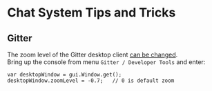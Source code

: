 Chat System Tips and Tricks
===========================

Gitter
------

The zoom level of the Gitter desktop client [can be changed][gitter-zoom].  
Bring up the console from menu `Gitter / Developer Tools` and enter:

    var desktopWindow = gui.Window.get();
    desktopWindow.zoomLevel = -0.7;   // 0 is default zoom

[gitter-zoom]: https://gist.github.com/MadLittleMods/fd8cebe7e370a471b073
